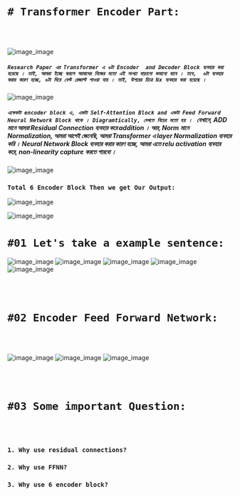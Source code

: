 <br>
<br>

# `# Transformer Encoder Part: `

<br>
<br>

![image_image](img/img40.png)

##### `Research Paper এর Transformer এ ৬টা Encoder  and Decoder Block ব্যবহার করা হয়েছে । তাই, আমরা ইচ্ছে করলে আমাদের নিজের মতো এই সংখ্যা বাড়ানো কমানো যাবে । তবে,  ৬টা ব্যবহার করার কারণ হচ্ছে, ৬টা দিয়ে বেস্ট রেজাল্ট পাওয়া যায় । তাই, উপরের চিত্রে Nx ব্যবহার করা হয়েছে ।  `

![image_image](img/img41.png)

##### `একেকটা encoder block এ, একটা Self-Attention Block and একটা Feed Forward Neural Network Block থাকে । Diagramtically, দেখতে নিচের মতো হয় । ` যেখানে, ADD মানে আমরা Residual Connection ব্যবহার করে addition । আর, Norm মানে Normalization, আমরা আগেই জেনেছি, আমরা Transformer এ layer Normalization ব্যবহার করি । Neural Network Block ব্যবহার করার কারণ হচ্ছে, আমরা এতে relu activation ব্যবহার করে, non-linearity capture করতে পারবো । 

![image_image](img/img42.png)

### `Total 6 Encoder Block Then we get Our Output:`

![image_image](img/img43.png)

![image_image](img/img44.png)


# `#01 Let's take a example sentence: `

![image_image](img/img45.png)
![image_image](img/img46.png)
![image_image](img/img47.png)
![image_image](img/img48.png)
![image_image](img/img49.png)

<br>
<br>

# `#02 Encoder Feed Forward Network: `

<br>
<br>

![image_image](img/img50.png)
![image_image](img/img51.png)
![image_image](img/img52.png)


<br>
<br>

# `#03 Some important Question: `

<br>
<br>


### `1. Why use residual connections?`
### `2. Why use FFNN?`
### `3. Why use 6 encoder block?`





